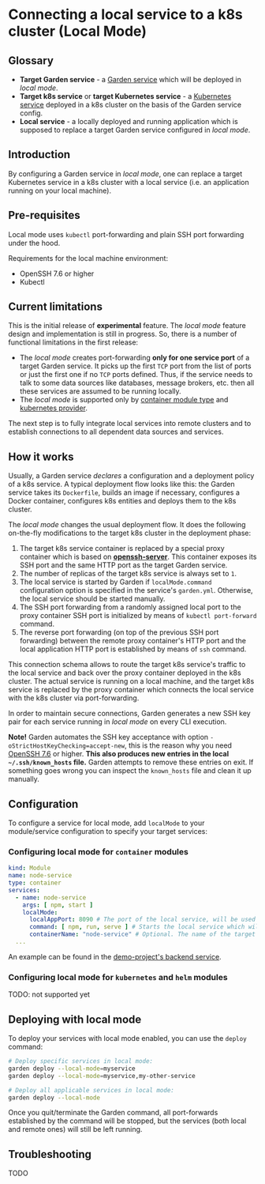 # Connecting a local service to a k8s cluster (Local Mode)

## Glossary

* **Target Garden service** - a [Garden service](../using-garden/services.md) which will be deployed in _local mode_.
* **Target k8s service** or **target Kubernetes service** -
  a [Kubernetes service](https://kubernetes.io/docs/concepts/services-networking/service/) deployed in a k8s cluster on
  the basis of the Garden service config.
* **Local service** - a locally deployed and running application which is supposed to replace a target Garden service
  configured in _local mode_.

## Introduction

By configuring a Garden service in _local mode_, one can replace a target Kubernetes service in a k8s cluster with a
local service (i.e. an application running on your local machine).

## Pre-requisites

Local mode uses `kubectl` port-forwarding and plain SSH port forwarding under the hood.

Requirements for the local machine environment:

* OpenSSH 7.6 or higher
* Kubectl

## Current limitations

This is the initial release of **experimental** feature. The _local mode_ feature design and implementation is still in
progress. So, there is a number of functional limitations in the first release:

* The _local mode_ creates port-forwarding **only for one service port** of a target Garden service. It picks up the
  first `TCP` port from the list of ports or just the first one if no `TCP` ports defined. Thus, if the service needs to
  talk to some data sources like databases, message brokers, etc. then all these services are assumed to be running
  locally.
* The _local mode_ is supported only by [container module type](./container-modules.md)
  and [kubernetes provider](../reference/providers/kubernetes.md).

The next step is to fully integrate local services into remote clusters and to establish connections to all dependent
data sources and services.

## How it works

Usually, a Garden service _declares_ a configuration and a deployment policy of a k8s service. A typical deployment flow
looks like this: the Garden service takes its `Dockerfile`, builds an image if necessary, configures a Docker container,
configures k8s entities and deploys them to the k8s cluster.

The _local mode_ changes the usual deployment flow. It does the following on-the-fly modifications to the target k8s
cluster in the deployment phase:

1. The target k8s service container is replaced by a special proxy container which is based
   on **[openssh-server](https://docs.linuxserver.io/images/docker-openssh-server)**. This container exposes its SSH
   port and the same HTTP port as the target Garden service.
2. The number of replicas of the target k8s service is always set to `1`.
3. The local service is started by Garden if `localMode.command` configuration option is specified in the
   service's `garden.yml`. Otherwise, the local service should be started manually.
4. The SSH port forwarding from a randomly assigned local port to the proxy container SSH port is initialized by means
   of `kubectl port-forward` command.
5. The reverse port forwarding (on top of the previous SSH port forwarding) between the remote proxy container's HTTP
   port and the local application HTTP port is established by means of `ssh` command.

This connection schema allows to route the target k8s service's traffic to the local service and back over the proxy
container deployed in the k8s cluster. The actual service is running on a local machine, and the target k8s service is
replaced by the proxy container which connects the local service with the k8s cluster via port-forwarding.

In order to maintain secure connections, Garden generates a new SSH key pair for each service running in _local mode_ on
every CLI execution.

**Note!** Garden automates the SSH key acceptance with option `-oStrictHostKeyChecking=accept-new`, this is the reason
why you need [OpenSSH 7.6](https://www.openssh.com/txt/release-7.6) or higher. **This also produces new entries in the
local `~/.ssh/known_hosts` file.** Garden attempts to remove these entries on exit. If something goes wrong you can
inspect the `known_hosts` file and clean it up manually.

## Configuration

To configure a service for local mode, add `localMode` to your module/service configuration to specify your target
services:

### Configuring local mode for `container` modules

```yaml
kind: Module
name: node-service
type: container
services:
  - name: node-service
    args: [ npm, start ]
    localMode:
      localAppPort: 8090 # The port of the local service, will be used for port-forward setup
      command: [ npm, run, serve ] # Starts the local service which will replace the target one in the k8s cluster
      containerName: "node-service" # Optional. The name of the target k8s service. It will be inferred automatically if this option is not defined.
  ...
```

An example can be found in the [demo-project's backend service](../../examples/demo-project/backend/garden.yml).

### Configuring local mode for `kubernetes` and `helm` modules

TODO: not supported yet

## Deploying with local mode

To deploy your services with local mode enabled, you can use the `deploy` command:

```sh
# Deploy specific services in local mode:
garden deploy --local-mode=myservice
garden deploy --local-mode=myservice,my-other-service

# Deploy all applicable services in local mode:
garden deploy --local-mode
```

Once you quit/terminate the Garden command, all port-forwards established by the command will be stopped, but the
services (both local and remote ones) will still be left running.

## Troubleshooting

TODO
